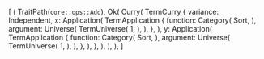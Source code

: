 [
    (
        TraitPath(`core::ops::Add`),
        Ok(
            Curry(
                TermCurry {
                    variance: Independent,
                    x: Application(
                        TermApplication {
                            function: Category(
                                Sort,
                            ),
                            argument: Universe(
                                TermUniverse(
                                    1,
                                ),
                            ),
                        },
                    ),
                    y: Application(
                        TermApplication {
                            function: Category(
                                Sort,
                            ),
                            argument: Universe(
                                TermUniverse(
                                    1,
                                ),
                            ),
                        },
                    ),
                },
            ),
        ),
    ),
]